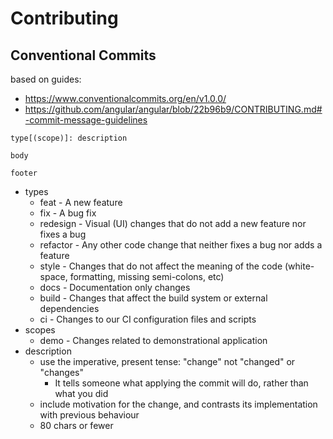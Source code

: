 Contributing
============

## Conventional Commits

based on guides:

- https://www.conventionalcommits.org/en/v1.0.0/
- https://github.com/angular/angular/blob/22b96b9/CONTRIBUTING.md#-commit-message-guidelines

```
type[(scope)]: description

body

footer
```

- types
    - feat - A new feature
    - fix - A bug fix
    - redesign - Visual (UI) changes that do not add a new feature nor fixes a bug
    - refactor - Any other code change that neither fixes a bug nor adds a feature
    - style - Changes that do not affect the meaning of the code (white-space, formatting, missing semi-colons, etc)
    - docs - Documentation only changes
    - build - Changes that affect the build system or external dependencies
    - ci - Changes to our CI configuration files and scripts
- scopes
    - demo - Changes related to demonstrational application
- description
    - use the imperative, present tense: "change" not "changed" or "changes"
        - It tells someone what applying the commit will do, rather than what you did
    - include motivation for the change, and contrasts its implementation with previous behaviour
    - 80 chars or fewer
